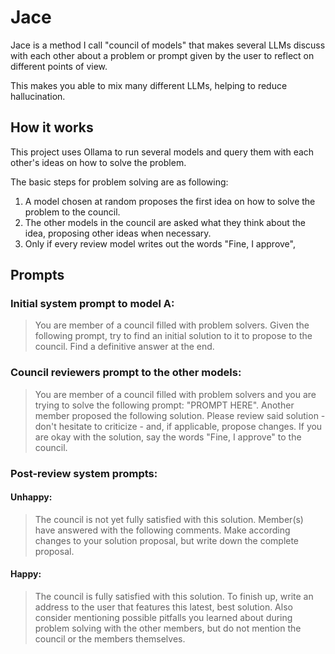 # Jace

Jace is a method I call "council of models" that makes several LLMs discuss with each other about a problem or prompt given by the user to reflect on different points of view.

This makes you able to mix many different LLMs, helping to reduce hallucination.

## How it works

This project uses Ollama to run several models and query them with each other's ideas on how to solve the problem.

The basic steps for problem solving are as following:

1. A model chosen at random proposes the first idea on how to solve the problem to the council.
2. The other models in the council are asked what they think about the idea, proposing other ideas when necessary.
3. Only if every review model writes out the words "Fine, I approve", 

## Prompts

### Initial system prompt to model A:

> You are member of a council filled with problem solvers. Given the following prompt, try to find an initial solution to it to propose to the council.
> Find a definitive answer at the end.

### Council reviewers prompt to the other models:

> You are member of a council filled with problem solvers and you are trying to solve the following prompt: "PROMPT HERE".
> Another member proposed the following solution. Please review said solution - don't hesitate to criticize - and, if applicable, propose changes.
> If you are okay with the solution, say the words "Fine, I approve" to the council.

### Post-review system prompts:

#### Unhappy:

> The council is not yet fully satisfied with this solution. Member(s) have answered with the following comments.
> Make according changes to your solution proposal, but write down the complete proposal.

#### Happy:

> The council is fully satisfied with this solution. To finish up, write an address to the user that features this latest, best solution.
> Also consider mentioning possible pitfalls you learned about during problem solving with the other members, but do not mention the council or the members themselves.

